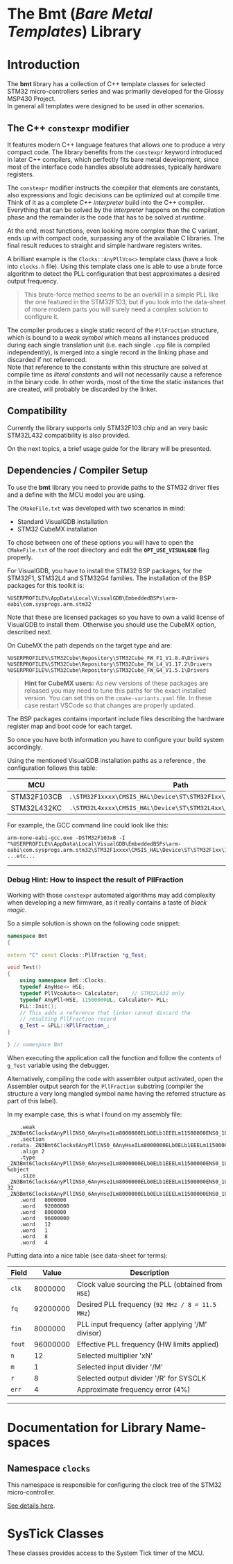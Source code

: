 # <big>The Bmt (*Bare Metal Templates*) Library</big>


# Introduction

The **bmt** library has a collection of C++ template classes for 
selected STM32 micro-controllers series and was primarily developed for 
the Glossy MSP430 Project.  
In general all templates were designed to be used in other scenarios.


## The C++ `constexpr` modifier

It features modern C++ language features that allows one to produce a 
very compact code. The library benefits from the `constexpr` keyword 
introduced in later C++ compilers, which perfectly fits bare metal 
development, since most of the interface code handles absolute addresses, 
typically hardware registers.

The `constexpr` modifier instructs the compiler that elements are 
constants, also expressions and logic decisions can be optimized out at 
compile time. Think of it as a complete *C++ interpreter* build into the 
C++ compiler. Everything that can be solved by the *interpreter* happens 
on the compilation phase and the remainder is the code that has to be 
solved at *runtime*.

At the end, most functions, even looking more complex than the C variant, 
ends up with compact code, surpassing any of the available C libraries. 
The final result reduces to straight and simple hardware registers 
writes. 

A brilliant example is the `Clocks::AnyPllVco<>` template class (have a 
look into `clocks.h` file). Using this template class one is able to 
use a brute force algorithm to detect the PLL configuration that best 
approximates a desired output frequency.

> This brute-force method seems to be an overkill in a simple PLL like 
> the one featured in the STM32F103, but if you look into the data-sheet 
> of more modern parts you will surely need a complex solution to 
> configure it.

The compiler produces a single static record of the `PllFraction` 
structure, which is bound to a *weak symbol* which means all instances 
produced during each single translation unit (i.e. each single `.cpp` 
file is compiled independently), is merged into a single record in the 
linking phase and discarded if not referenced.  
Note that reference to the constants within this structure are solved at 
compile time as *literal constants* and will not necessarily cause a 
reference in the binary code. In other words, most of the time the static 
instances that are created, will probably be discarded by the linker.


## Compatibility

Currently the library supports only STM32F103 chip and an very basic 
STM32L432 compatibility is also provided.

On the next topics, a brief usage guide for the library will be 
presented. 


## Dependencies / Compiler Setup

To use the **bmt** library you need to provide paths to the STM32 driver 
files and a define with the MCU model you are using.

The `CMakeFile.txt` was developed with two scenarios in mind:
- Standard VisualGDB installation
- STM32 CubeMX installation

To chose between one of these options you will have to open the 
`CMakeFile.txt` of the root directory and edit the 
**`OPT_USE_VISUALGDB`** flag properly.

For VisualGDB, you have to install the STM32 BSP packages, for the
STM32F1, STM32L4 and STM32G4 families. The installation of the
BSP packages for this toolkit is:

```
%USERPROFILE%\AppData\Local\VisualGDB\EmbeddedBSPs\arm-eabi\com.sysprogs.arm.stm32
```

Note that these are licensed packages so you have to own a valid 
license of VisualGDB to install them. Otherwise you should use the 
CubeMX option, described next.

On CubeMX the path depends on the target type and are:

```
%USERPROFILE%\STM32Cube\Repository\STM32Cube_FW_F1_V1.8.4\Drivers
%USERPROFILE%\STM32Cube\Repository\STM32Cube_FW_L4_V1.17.2\Drivers
%USERPROFILE%\STM32Cube\Repository\STM32Cube_FW_G4_V1.5.1\Drivers
```

> **Hint for CubeMX users:** As new versions of these packages are 
> released you may need to tune this paths for the exact installed 
> version. You can set this on the `cmake-variants.yaml` file. In these 
> case restart VSCode so that changes are properly updated.

The BSP packages contains important include files describing the hardware 
register map and boot code for each target.

So once you have both information you have to configure your build system 
accordingly.

Using the mentioned VisualGDB installation paths as a reference , the 
configuration follows this table:

|     MCU     | Path                                             | Define |
|-------------|--------------------------------------------------|--------|
| STM32F103CB | `.\STM32F1xxxx\CMSIS_HAL\Device\ST\STM32F1xx\Include\stm32f1xx.h` | `STM32F103xB` |
| STM32L432KC | `.\STM32L4xxxx\CMSIS_HAL\Device\ST\STM32L4xx\Include\stm32l4xx.h` | `STM32L432xx` |


For example, the GCC command line could look like this:
```
arm-none-eabi-gcc.exe -DSTM32F103xB -I "%USERPROFILE%\AppData\Local\VisualGDB\EmbeddedBSPs\arm-eabi\com.sysprogs.arm.stm32\STM32F1xxxx\CMSIS_HAL\Device\ST\STM32F1xx\Include\stm32f1xx.h" ...etc...
```


-------

### Debug Hint: How to inspect the result of PllFraction

Working with those `constexpr` automated algorithms may add complexity 
when developing a new firmware, as it really contains a taste of 
*black magic*. 

So a simple solution is shown on the following code snippet:

```cpp
namespace Bmt
{

extern "C" const Clocks::PllFraction *g_Test;

void Test()
{
    using namespace Bmt::Clocks;
    typedef AnyHse<> HSE;
    typedef PllVcoAuto<> Calculator;	// STM32L432 only
    typedef AnyPll<HSE, 11500000UL, Calculator> PLL;
    PLL::Init();
    // This adds a reference that linker cannot discard the 
    // resulting PllFraction record
    g_Test = &PLL::kPllFraction_;
}

} // namespace Bmt
```

When executing the application call the function and follow the contents 
of `g_Test` variable using the debugger. 

Alternatively, compiling the code with assembler output activated, open 
the Assembler output search for the `PllFraction` substring (compiler 
the structure a very long mangled symbol name having the referred 
structure as part of this label).

In my example case, this is what I found on my assembly file:
```
    .weak   _ZN3Bmt6Clocks6AnyPllINS0_6AnyHseILm8000000ELb0ELb1EEELm11500000ENS0_10PllVcoAutoILNS_5Power4ModeE0EEELb1ELm0ELm0ELm5EE13kPllFraction_E
    .section .rodata._ZN3Bmt6Clocks6AnyPllINS0_6AnyHseILm8000000ELb0ELb1EEELm11500000ENS0_10PllVcoAutoILNS_5Power4ModeE0EEELb1ELm0ELm0ELm5EE13kPllFraction_E,"aG",%progbits,_ZN3Bmt6Clocks6AnyPllINS0_6AnyHseILm8000000ELb0ELb1EEELm11500000ENS0_10PllVcoAutoILNS_5Power4ModeE0EEELb1ELm0ELm0ELm5EE13kPllFraction_E,comdat
    .align 2
    .type   _ZN3Bmt6Clocks6AnyPllINS0_6AnyHseILm8000000ELb0ELb1EEELm11500000ENS0_10PllVcoAutoILNS_5Power4ModeE0EEELb1ELm0ELm0ELm5EE13kPllFraction_E, %object
    .size   _ZN3Bmt6Clocks6AnyPllINS0_6AnyHseILm8000000ELb0ELb1EEELm11500000ENS0_10PllVcoAutoILNS_5Power4ModeE0EEELb1ELm0ELm0ELm5EE13kPllFraction_E, 32
_ZN3Bmt6Clocks6AnyPllINS0_6AnyHseILm8000000ELb0ELb1EEELm11500000ENS0_10PllVcoAutoILNS_5Power4ModeE0EEELb1ELm0ELm0ELm5EE13kPllFraction_E:
    .word   8000000
    .word   92000000
    .word   8000000
    .word   96000000
    .word   12
    .word   1
    .word   8
    .word   4
```

Putting data into a nice table (see data-sheet for terms):

| Field  | Value    | Description                                        |
|--------|----------|----------------------------------------------------|
| `clk`  | 8000000  | Clock value sourcing the PLL (obtained from `HSE`) |
| `fq`   | 92000000 | Desired PLL frequency (`92 MHz / 8 = 11.5 MHz`)    |
| `fin`  | 8000000  | PLL input frequency (after applying '/M' divisor)  |
| `fout` | 96000000 | Effective PLL frequency (HW limits applied)        |
| `n`    | 12       | Selected multiplier 'xN'                           |
| `m`    | 1        | Selected input divider '/M'                        |
| `r`    | 8        | Selected output divider '/R' for SYSCLK            |
| `err`  | 4        | Approximate frequency error (4%)                   |


-------

# Documentation for Library Name-spaces

## Namespace `clocks`

This namespace is responsible for configuring the clock tree of the STM32 
micro-controller.

[See details here](docs/clocks.md).


# SysTick Classes

These classes provides access to the System Tick timer of the MCU.

